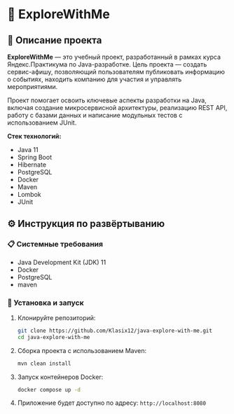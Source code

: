 # 📌 ExploreWithMe

## 🧩 Описание проекта

**ExploreWithMe** — это учебный проект, разработанный в рамках курса Яндекс.Практикума по Java-разработке. Цель проекта — создать сервис-афишу, позволяющий пользователям публиковать информацию о событиях, находить компанию для участия и управлять мероприятиями.

Проект помогает освоить ключевые аспекты разработки на Java, включая создание микросервисной архитектуры, реализацию REST API, работу с базами данных и написание модульных тестов с использованием JUnit.

**Стек технологий:**

* Java 11
* Spring Boot
* Hibernate
* PostgreSQL
* Docker
* Maven
* Lombok
* JUnit

## ⚙️ Инструкция по развёртыванию

### 📋 Системные требования

* Java Development Kit (JDK) 11
* Docker
* PostgreSQL
* maven

### 🚀 Установка и запуск

1. Клонируйте репозиторий:

   ```bash
   git clone https://github.com/Klasix12/java-explore-with-me.git
   cd java-explore-with-me
   ```

2. Сборка проекта с использованием Maven:

   ```bash
   mvn clean install 
   ```

3. Запуск контейнеров Docker:

   ```bash
   docker compose up -d
   ```

4. Приложение будет доступно по адресу: `http://localhost:8080`
